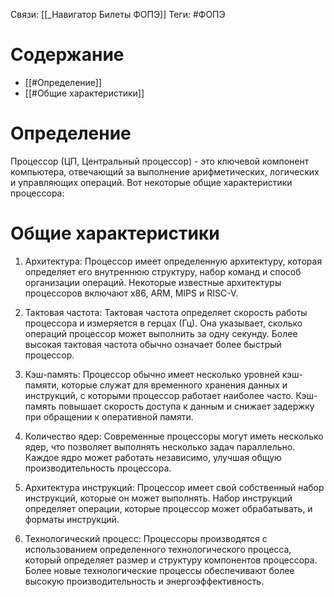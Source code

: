 Связи: [[_Навигатор Билеты ФОПЭ]]
Теги: #ФОПЭ 

# Содержание
- [[#Определение]]
- [[#Общие характеристики]]

# Определение
Процессор (ЦП, Центральный процессор) - это ключевой компонент компьютера, отвечающий за выполнение арифметических, логических и управляющих операций. Вот некоторые общие характеристики процессора:

# Общие характеристики
1. Архитектура: Процессор имеет определенную архитектуру, которая определяет его внутреннюю структуру, набор команд и способ организации операций. Некоторые известные архитектуры процессоров включают x86, ARM, MIPS и RISC-V.
    
2. Тактовая частота: Тактовая частота определяет скорость работы процессора и измеряется в герцах (Гц). Она указывает, сколько операций процессор может выполнить за одну секунду. Более высокая тактовая частота обычно означает более быстрый процессор.
    
3. Кэш-память: Процессор обычно имеет несколько уровней кэш-памяти, которые служат для временного хранения данных и инструкций, с которыми процессор работает наиболее часто. Кэш-память повышает скорость доступа к данным и снижает задержку при обращении к оперативной памяти.
    
4. Количество ядер: Современные процессоры могут иметь несколько ядер, что позволяет выполнять несколько задач параллельно. Каждое ядро может работать независимо, улучшая общую производительность процессора.
    
5. Архитектура инструкций: Процессор имеет свой собственный набор инструкций, которые он может выполнять. Набор инструкций определяет операции, которые процессор может обрабатывать, и форматы инструкций.
    
6. Технологический процесс: Процессоры производятся с использованием определенного технологического процесса, который определяет размер и структуру компонентов процессора. Более новые технологические процессы обеспечивают более высокую производительность и энергоэффективность.

